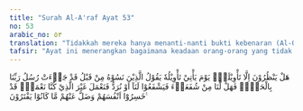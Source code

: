 ```yaml
---
title: "Surah Al-A'raf Ayat 53"
no: 53
arabic_no: ٥٣
translation: "Tidakkah mereka hanya menanti-nanti bukti kebenaran (Al-Qur'an) itu. Pada hari bukti kebenaran itu tiba, orang-orang yang sebelum itu mengabaikannya berkata, “Sungguh, rasul-rasul Tuhan kami telah datang membawa kebenaran. Maka adakah pemberi syafaat bagi kami yang akan memberikan pertolongan kepada kami atau agar kami dikembalikan (ke dunia) sehingga kami akan beramal tidak seperti perbuatan yang pernah kami lakukan dahulu?” Mereka sebenarnya telah merugikan dirinya sendiri dan apa yang mereka ada-adakan dahulu telah hilang lenyap dari mereka."
tafsir: "Ayat ini menerangkan bagaimana keadaan orang-orang yang tidak mau menjadikan Al-Qur'an sebagai petunjuk dan pedoman dalam hidupnya untuk mencapai kebahagiaan di dunia dan akhirat. Mereka lebih mempercayai ajaran nenek moyang yang sesat dari pada ajaran Al-Qur'an yang disampaikan Rasulullah saw dengan benar. Dengan perbuatan seperti ini berarti mereka menunggu datangnya hukuman Allah yang mengakibatkan penyesalan. Pada hari Kiamat, apa yang mereka tunggu itu menjadi kenyataan. \n\nJanji dan ancaman yang disampaikan para rasul akan terbukti pada hari Kiamat, yaitu orang yang beriman dan berbuat baik akan mendapat kebahagiaan, dan orang yang kafir akan menerima hukuman dan berada dalam kesengsaraan. Pada hari itu, orang-orang yang lupa kepada Allah dan tidak percaya kepada para rasul yang telah membawa petunjuk dan kebenaran, bahkan mereka juga yang ragu dan menentangnya. Karena itu, bila mereka mendapat hukuman, maka hal itu merupakan suatu yang wajar. \n\nPada hari itu mereka tidak punya daya untuk menghindar dari hukuman. Yang dapat mereka lakukan hanya berangan-angan kalau saja ada pertolongan dari orang atau sesuatu yang pernah diagungkan atau disembah, seperti nenek moyang yang dijadikan rujukan taklid atau berhala yang dijadikan sembahan. Mereka juga berangan-angan untuk dikembalikan hidup ke dunia, agar mereka dapat bekerja dan beramal baik sesuai dengan ajaran Allah. Angan-angan seperti ini tidak mungkin terjadi. Mereka tidak dapat kembali ke dunia, karena alam dan isinya telah hancur. Karena itu, pada akhir ayat ini disebutkan bahwa mereka telah merugi. Di dunia mereka merugi karena telah mengotori dirinya dengan syirik dan maksiat, dan di akhirat mereka juga merugi karena mendapat hukuman.\n\nMereka merugi karena semua yang mereka kerjakan di dunia tidak membawa keuntungan sedikit pun. Hilang dan lenyap dari pandangan mereka apa yang mereka ada-adakan selama ini. Mereka mengharapkan syafa'at dari sesuatu yang mereka sembah. Syafa'at yang diharap-harapkan itu tak kunjung datang. Akhirnya timbul penyesalan dan kerugian."
---
```

هَلْ يَنْظُرُوْنَ اِلَّا تَأْوِيْلَهٗۗ يَوْمَ يَأْتِيْ تَأْوِيْلُهٗ يَقُوْلُ الَّذِيْنَ نَسُوْهُ مِنْ قَبْلُ قَدْ جَاۤءَتْ رُسُلُ رَبِّنَا بِالْحَقِّۚ فَهَلْ لَّنَا مِنْ شُفَعَاۤءَ فَيَشْفَعُوْا لَنَآ اَوْ نُرَدُّ فَنَعْمَلَ غَيْرَ الَّذِيْ كُنَّا نَعْمَلُۗ قَدْ خَسِرُوْٓا اَنْفُسَهُمْ وَضَلَّ عَنْهُمْ مَّا كَانُوْا يَفْتَرُوْنَ ࣖ 